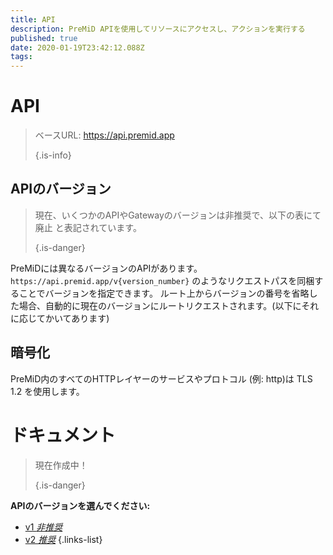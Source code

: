 ```yaml
---
title: API
description: PreMiD APIを使用してリソースにアクセスし、アクションを実行する
published: true
date: 2020-01-19T23:42:12.088Z
tags:
---
```


# API

> ベースURL: https://api.premid.app 
> 
> {.is-info}

## APIのバージョン
> 現在、いくつかのAPIやGatewayのバージョンは非推奨で、以下の表にて 廃止 と表記されています。 
> 
> {.is-danger}

PreMiDには異なるバージョンのAPIがあります。 `https://api.premid.app/v{version_number}` のようなリクエストパスを同梱することでバージョンを指定できます。 ルート上からバージョンの番号を省略した場合、自動的に現在のバージョンにルートリクエストされます。(以下にそれに応じてかいてあります)

## 暗号化

PreMiD内のすべてのHTTPレイヤーのサービスやプロトコル (例: http)は TLS 1.2 を使用します。

# ドキュメント
> 現在作成中！ 
> 
> {.is-danger}

**APIのバージョンを選んでください:**
- [v1 *非推奨*](/dev/api/v1)
- [v2 *推奨*](/dev/api/v2)
{.links-list}
